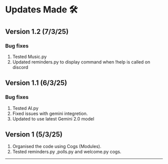# Updates Made 🛠️

## Version 1.2 (7/3/25)
### Bug fixes
1. Tested Music.py
2. Updated reminders.py to display command when !help is called on discord

## Version 1.1 (6/3/25)
### Bug fixes
1. Tested AI.py
2. Fixed issues with gemini integretion.
3. Updated to use latest Gemini 2.0 model

## Version 1 (5/3/25)
1. Organised the code using Cogs (Modules).
2. Tested reminders.py ,polls.py and welcome.py cogs.
---
